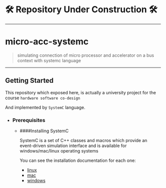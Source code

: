 # **🛠️ Repository Under Construction 🛠️**

<hr />

# micro-acc-systemc
> simulating connection of micro processor and accelerator on a bus context with systemc language 

<hr />

## Getting Started
This repository which exposed here, is actually a university project for the course `hardware software co-design`

And implemented by `SystemC` language.

- ### Prerequisites
  - ####Installing SystemC
  
    SystemC is a set of C++ classes and macros which provide an event-driven simulation interface and is available for windows/mac/linux operating systems
    
    You can see the installation documentation for each one:
    
      - [linux]()
      - [mac]()
      - [windows]()
      
    
    
